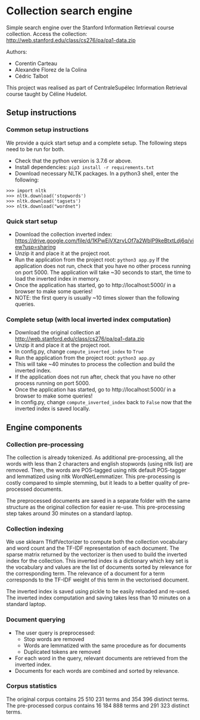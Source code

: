 # Collection search engine

Simple search engine over the Stanford Information Retrieval course collection.
Access the collection: http://web.stanford.edu/class/cs276/pa/pa1-data.zip

Authors:
- Corentin Carteau
- Alexandre Florez de la Colina
- Cédric Talbot

This project was realised as part of CentraleSupélec Information Retrieval course taught by Céline Hudelot.

## Setup instructions

### Common setup instructions

We provide a quick start setup and a complete setup. 
The following steps need to be run for both.

- Check that the python version is 3.7.6 or above.
- Install dependencies: ```pip3 install -r requirements.txt```
- Download necessary NLTK packages. In a python3 shell, enter the following:

```[python]
>>> import nltk
>>> nltk.download('stopwords')
>>> nltk.download('tagsets')
>>> nltk.download("wordnet")
```

### Quick start setup

- Download the collection inverted index: https://drive.google.com/file/d/1KPwEjVXzrvLOf7a2WblP9keBtxtLdj6q/view?usp=sharing
- Unzip it and place it at the project root.
- Run the application from the project root: ```python3 app.py```
    If the application does not run, check that you have no other process running on port 5000.
    The application will take ~30 seconds to start, the time to load the inverted index in memory.
- Once the application has started, go to http://localhost:5000/ in a browser to make some queries!
- NOTE: the first query is usually ~10 times slower than the following queries.

### Complete setup (with local inverted index computation)

- Download the original collection at http://web.stanford.edu/class/cs276/pa/pa1-data.zip
- Unzip it and place it at the project root.
- In config.py, change `compute_inverted_index` to `True`
- Run the application from the project root: ```python3 app.py```
- This will take ~40 minutes to process the collection and build the inverted index. 
- If the application does not run after, check that you have no other process running on port 5000.
- Once the application has started, go to http://localhost:5000/ in a browser to make some queries!
- In config.py, change `compute_inverted_index` back to `False` now that the inverted index is saved locally.


## Engine components

### Collection pre-processing

The collection is already tokenized. 
As additional pre-processing, all the words with less than 2 characters and english stopwords (using nltk list) are removed.
Then, the words are POS-tagged using nltk default POS-tagger and lemmatized using nltk WordNetLemmatizer.
This pre-processing is costly compared to simple stemming, but it leads to a better quality of pre-processed documents.

The preprocessed documents are saved in a separate folder with the same structure as the original collection for easier re-use.
This pre-processing step takes around 30 minutes on a standard laptop.

### Collection indexing

We use sklearn TfidfVectorizer to compute both the collection vocabulary and word count and the TF-IDF representation of each document.
The sparse matrix returned by the vectorizer is then used to build the inverted index for the collection.
This inverted index is a dictionary which key set is the vocabulary 
and values are the list of documents sorted by relevance for the corresponding term.
The relevance of a document for a term corresponds to the TF-IDF weight of this term in the vectorised document.

The inverted index is saved using pickle to be easily reloaded and re-used.
The inverted index computation and saving takes less than 10 minutes on a standard laptop.

### Document querying

- The user query is preprocessed:
    - Stop words are removed
    - Words are lemmatized with the same procedure as for documents
    - Duplicated tokens are removed
- For each word in the query, relevant documents are retrieved from the inverted index.
- Documents for each words are combined and sorted by relevance. <TODO detail here>

### Corpus statistics

The original corpus contains 25 510 231 terms and 354 396 distinct terms.
The pre-processed corpus contains 16 184 888 terms and 291 323 distinct terms.